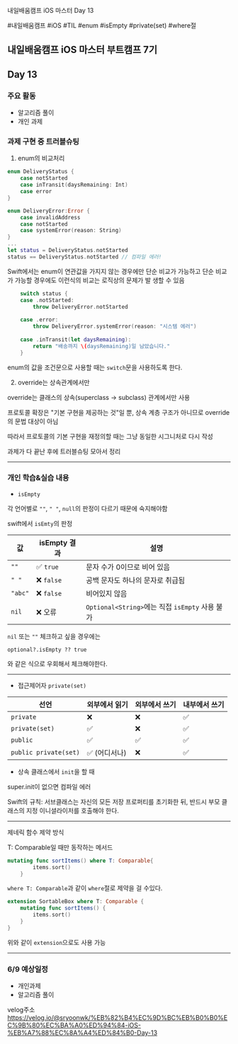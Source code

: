 
내일배움캠프 iOS 마스터 Day 13


#내일배움캠프 #iOS #TIL #enum #isEmpty #private(set) #where절


## 내일배움캠프 iOS 마스터 부트캠프 7기

## Day 13

### 주요 활동
- 알고리즘 풀이
- 개인 과제

### 과제 구현 중 트러블슈팅

1. enum의 비교처리

```swift
enum DeliveryStatus {
    case notStarted
    case inTransit(daysRemaining: Int)
    case error
}

enum DeliveryError:Error {
    case invalidAddress
    case notStarted
    case systemError(reason: String)
}
...
let status = DeliveryStatus.notStarted
status == DeliveryStatus.notStarted // 컴파일 에러!
```
Swift에서는 enum이 연관값을 가지지 않는 경우에만 단순 비교가 가능하고 단순 비교가 가능할 경우에도 이런식의 비교는 로직상의 문제가 발 생할 수 있음

```swift
    switch status {
    case .notStarted:
        throw DeliveryError.notStarted
        
    case .error:
        throw DeliveryError.systemError(reason: "시스템 에러")
        
    case .inTransit(let daysRemaining):
        return "배송까지 \(daysRemaining)일 남았습니다."
    }
```
enum의 값을 조건문으로 사용할 때는 `switch`문을 사용하도록 한다.

2. override는 상속관계에서만

override는 클래스의 상속(superclass → subclass) 관계에서만 사용

프로토콜 확장은 "기본 구현을 제공하는 것"일 뿐, 상속 계층 구조가 아니므로 override의 문법 대상이 아님

따라서 프로토콜의 기본 구현을 재정의할 때는 그냥 동일한 시그니처로 다시 작성


과제가 다 끝난 후에 트러블슈팅 모아서 정리

---

### 개인 학습&실습 내용

- `isEmpty`

각 언어별로 `""`, `" "`, `null`의 판정이 다르기 때문에 숙지해야함

swift에서 `isEmty`의 판정

| 값       | isEmpty 결과 | 설명                                      |
| ------- | ---------- | --------------------------------------- |
| `""`    | ✅ `true`   | 문자 수가 0이므로 비어 있음                        |
| `" "`   | ❌ `false`  | 공백 문자도 하나의 문자로 취급됨                      |
| `"abc"` | ❌ `false`  | 비어있지 않음                                 |
| `nil`   | ❌ 오류       | `Optional<String>`에는 직접 `isEmpty` 사용 불가 |

 `nil` 또는 `""` 체크하고 싶을 경우에는
 
  `optional?.isEmpty ?? true`

  와 같은 식으로 우회해서 체크해야한다.

---

- 접근제어자 `private(set)`

| 선언                    | 외부에서 읽기  | 외부에서 쓰기 | 내부에서 쓰기 |
| --------------------- | -------- | ------- | ------- |
| `private`             | ❌        | ❌       | ✅       |
| `private(set)`        | ✅        | ❌       | ✅       |
| `public`              | ✅        | ✅       | ✅       |
| `public private(set)` | ✅ (어디서나) | ❌       | ✅       |


- 상속 클래스에서 `init`을 할 때

super.init이 없으면 컴파일 에러

Swift의 규칙:
서브클래스는 자신의 모든 저장 프로퍼티를 초기화한 뒤, 반드시 부모 클래스의 지정 이니셜라이저를 호출해야 한다.

---
 제네릭 함수 제약 방식

T: Comparable일 때만 동작하는 메서드
```swift
mutating func sortItems() where T: Comparable{
        items.sort()
    }
```
`where T: Comparable`과 같이 `where`절로 제약을 걸 수있다.

```swift
extension SortableBox where T: Comparable {
    mutating func sortItems() {
        items.sort()
    }
}
```
위와 같이 `extension`으로도 사용 가능

---

### 6/9 예상일정

- 개인과제
- 알고리즘 풀이


velog주소   
https://velog.io/@sryoonwk/%EB%82%B4%EC%9D%BC%EB%B0%B0%EC%9B%80%EC%BA%A0%ED%94%84-iOS-%EB%A7%88%EC%8A%A4%ED%84%B0-Day-13